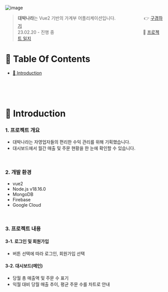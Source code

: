 ![image](https://github.com/umingming/Daebak/assets/87955005/69477c79-8021-4170-9f64-d52d0e4c9d03)
>  **대박나라**는 Vue2 기반의 가계부 어플리케이션입니다. &nbsp;&nbsp;&nbsp;&nbsp;&nbsp;&nbsp;&nbsp;&nbsp;&nbsp;&nbsp;&nbsp;&nbsp;&nbsp;&nbsp;&nbsp;&nbsp;&nbsp;&nbsp;&nbsp;&nbsp;&nbsp;&nbsp;👉 [구경하기](https://daebak-nara.web.app/)<br />
>  23.02.20 - 진행 중 &nbsp;&nbsp;&nbsp;&nbsp;&nbsp;&nbsp;&nbsp;&nbsp;&nbsp;&nbsp;&nbsp;&nbsp;&nbsp;&nbsp;&nbsp;&nbsp;&nbsp;&nbsp;&nbsp;&nbsp;&nbsp;&nbsp;&nbsp;&nbsp;&nbsp;&nbsp;&nbsp;&nbsp;&nbsp;&nbsp;&nbsp;&nbsp;&nbsp;&nbsp;&nbsp;&nbsp;&nbsp;&nbsp;&nbsp;&nbsp;&nbsp;&nbsp;&nbsp;&nbsp;&nbsp;&nbsp;&nbsp;&nbsp;&nbsp;&nbsp;&nbsp;&nbsp;&nbsp;&nbsp;&nbsp;&nbsp;&nbsp;&nbsp;&nbsp;&nbsp;&nbsp;&nbsp;&nbsp;&nbsp;&nbsp;&nbsp;&nbsp;&nbsp;&nbsp;&nbsp;&nbsp;📝 [프로젝트 일지](https://www.notion.so/yumding/3cbae863358c49cf96fffee58868a152)<br />

# 📌 Table Of Contents
* [📖 Introduction](#-introduction)

<br />
<br />
<br />



# 📖 Introduction
### 1. 프로젝트 개요
* 대박나라는 자영업자들의 편리한 수익 관리를 위해 기획했습니다.
* 대시보드에서 월간 매출 및 주문 현황을 한 눈에 확인할 수 있습니다.
<br />

### 2. 개발 환경
* vue2
* Node.js v18.16.0
* MongoDB
* Firebase
* Google Cloud
<br />

### 3. 프로젝트 내용
#### 3-1. 로그인 및 회원가입
* 버튼 선택에 따라 로그인, 회원가입 선택

#### 3-2. 대시보드(메인)
* 당월 총 매출액 및 주문 수 표기
* 익월 대비 당월 매출 추이, 평균 주문 수를 차트로 안내


<br />
<br />
<br />
